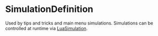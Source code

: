 # SimulationDefinition

Used by tips and tricks and main menu simulations. Simulations can be controlled at runtime via [LuaSimulation](runtime:LuaSimulation).

